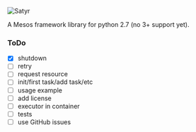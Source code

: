![Satyr](http://uploads3.wikiart.org/images/jacob-jordaens/bust-of-satyr-1621.jpg!Blog.jpg)

A Mesos framework library for python 2.7 (no 3+ support yet).

### ToDo

 - [x] shutdown
 - [ ] retry
 - [ ] request resource
 - [ ] init/first task/add task/etc
 - [ ] usage example
 - [ ] add license
 - [ ] executor in container
 - [ ] tests
 - [ ] use GitHub issues
